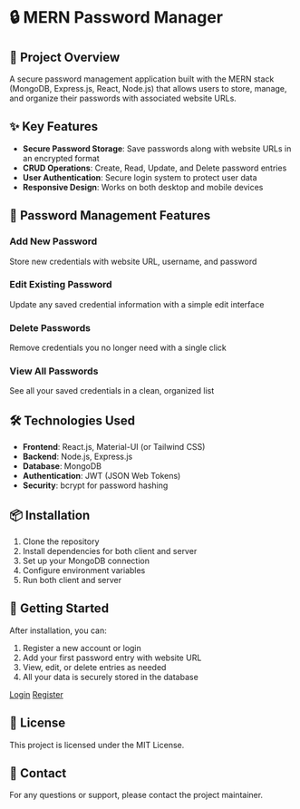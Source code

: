 
 <h1>🔒 MERN Password Manager</h1>
    
<div class="feature">
        <h2>🚀 Project Overview</h2>
        <p>
            A secure password management application built with the MERN stack (MongoDB, Express.js, React, Node.js) 
            that allows users to store, manage, and organize their passwords with associated website URLs.
        </p>
    </div>
    
<h2>✨ Key Features</h2>
    <ul>
        <li><strong>Secure Password Storage</strong>: Save passwords along with website URLs in an encrypted format</li>
        <li><strong>CRUD Operations</strong>: Create, Read, Update, and Delete password entries</li>
        <li><strong>User Authentication</strong>: Secure login system to protect user data</li>
        <li><strong>Responsive Design</strong>: Works on both desktop and mobile devices</li>
    </ul>
    
<div class="feature">
        <h2>🔑 Password Management Features</h2>
        <h3>Add New Password</h3>
        <p>Store new credentials with website URL, username, and password</p>
        
 <h3>Edit Existing Password</h3>
        <p>Update any saved credential information with a simple edit interface</p>
        
 <h3>Delete Passwords</h3>
        <p>Remove credentials you no longer need with a single click</p>
        
 <h3>View All Passwords</h3>
        <p>See all your saved credentials in a clean, organized list</p>
    </div>
<h2>🛠️ Technologies Used</h2>
    <ul>
        <li><strong>Frontend</strong>: React.js, Material-UI (or Tailwind CSS)</li>
        <li><strong>Backend</strong>: Node.js, Express.js</li>
        <li><strong>Database</strong>: MongoDB</li>
        <li><strong>Authentication</strong>: JWT (JSON Web Tokens)</li>
        <li><strong>Security</strong>: bcrypt for password hashing</li>
    </ul>
    
<h2>📦 Installation</h2>
    <ol>
        <li>Clone the repository</li>
        <li>Install dependencies for both client and server</li>
        <li>Set up your MongoDB connection</li>
        <li>Configure environment variables</li>
        <li>Run both client and server</li>
    </ol>
<div class="feature">
        <h2>🚀 Getting Started</h2>
        <p>After installation, you can:</p>
        <ol>
            <li>Register a new account or login</li>
            <li>Add your first password entry with website URL</li>
            <li>View, edit, or delete entries as needed</li>
            <li>All your data is securely stored in the database</li>
        </ol>
        
<a href="#" class="button">Login</a>
        <a href="#" class="button">Register</a>
    </div>
    
<h2>📝 License</h2>
    <p>This project is licensed under the MIT License.</p>
 <h2>📧 Contact</h2>
    <p>For any questions or support, please contact the project maintainer.</p>

